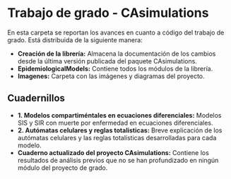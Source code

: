 # Trabajo de grado - CAsimulations
En esta carpeta se reportan los avances en cuanto a código del trabajo de grado. Está distribuida de la siguiente manera:
* **Creación de la librería:** Almacena la documentación de los cambios desde la última versión publicada del paquete CAsimulations.
* **EpidemiologicalModels:** Contiene todos los módulos de la librería.
* **Imagenes:** Carpeta con las imágenes y diagramas del proyecto.
## Cuadernillos
* **1. Modelos compartiméntales en ecuaciones diferenciales:** Modelos SIS y SIR con muerte por enfermedad en ecuaciones diferenciales.
* **2. Autómatas celulares y reglas totalisticas:** Breve explicación de los autómatas celulares y las reglas totalísticas desarrolladas para cada modelo.
*  **Cuaderno actualizado del proyecto CAsimulations:** Contiene los resultados de análisis previos que no se han profundizado en ningún módulo del proyecto de grado.